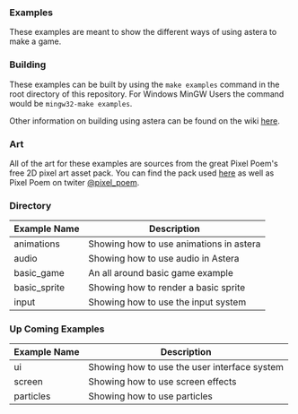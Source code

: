 ### Examples
These examples are meant to show the different ways of using astera to make a game.

### Building
These examples can be built by using the `make examples` command in the root directory of this repository.
For Windows MinGW Users the command would be `mingw32-make examples`.

Other information on building using astera can be found on the wiki [here](https://github.com/tek256/astera/wiki/Building). 

### Art
All of the art for these examples are sources from the great Pixel Poem's free 2D pixel art asset pack. You can find the pack used [here](https://pixel-poem.itch.io/dungeon-assetpuck) as well as Pixel Poem on twiter [@pixel_poem](https://twitter.com/pixel_poem).  

### Directory 
| Example Name | Description |  
| ------------ | ----------- |  
| animations | Showing how to use animations in astera |
| audio | Showing how to use audio in Astera |
| basic_game | An all around basic game example | 
| basic_sprite | Showing how to render a basic sprite |
| input | Showing how to use the input system | 

### Up Coming Examples

| Example Name | Description |  
| ------------ | ----------- |  
| ui | Showing how to use the user interface system |
| screen | Showing how to use screen effects |
| particles | Showing how to use particles |

